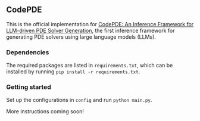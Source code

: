 ## CodePDE

This is the official implementation for [CodePDE: An Inference Framework for LLM-driven PDE Solver Generation](https://arxiv.org/abs/2505.08783), the first inference framework for generating PDE solvers using large language models (LLMs).

### Dependencies

The required packages are listed in `requirements.txt`, which can be installed by running `pip install -r requirements.txt`. 

### Getting started

Set up the configurations in `config` and run `python main.py`.

More instructions coming soon!
